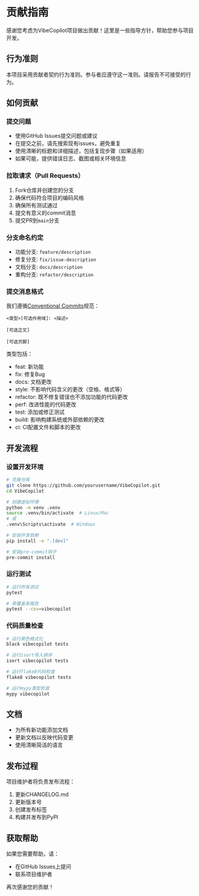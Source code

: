 # 贡献指南

感谢您考虑为VibeCopilot项目做出贡献！这里是一些指导方针，帮助您参与项目开发。

## 行为准则

本项目采用贡献者契约行为准则。参与者应遵守这一准则。请报告不可接受的行为。

## 如何贡献

### 提交问题

- 使用GitHub Issues提交问题或建议
- 在提交之前，请先搜索现有issues，避免重复
- 使用清晰的标题和详细描述，包括复现步骤（如果适用）
- 如果可能，提供错误日志、截图或相关环境信息

### 拉取请求（Pull Requests）

1. Fork仓库并创建您的分支
2. 确保代码符合项目的编码风格
3. 确保所有测试通过
4. 提交有意义的commit消息
5. 提交PR到`main`分支

### 分支命名约定

- 功能分支: `feature/description`
- 修复分支: `fix/issue-description`
- 文档分支: `docs/description`
- 重构分支: `refactor/description`

### 提交消息格式

我们遵循[Conventional Commits](https://www.conventionalcommits.org/)规范：

```
<类型>[可选作用域]: <描述>

[可选正文]

[可选页脚]
```

类型包括：
- feat: 新功能
- fix: 修复Bug
- docs: 文档更改
- style: 不影响代码含义的更改（空格、格式等）
- refactor: 既不修复错误也不添加功能的代码更改
- perf: 改进性能的代码更改
- test: 添加或修正测试
- build: 影响构建系统或外部依赖的更改
- ci: CI配置文件和脚本的更改

## 开发流程

### 设置开发环境

```bash
# 克隆仓库
git clone https://github.com/yourusername/VibeCopilot.git
cd VibeCopilot

# 创建虚拟环境
python -m venv .venv
source .venv/bin/activate  # Linux/Mac
# 或
.venv\Scripts\activate  # Windows

# 安装开发依赖
pip install -e ".[dev]"

# 安装pre-commit钩子
pre-commit install
```

### 运行测试

```bash
# 运行所有测试
pytest

# 带覆盖率报告
pytest --cov=vibecopilot
```

### 代码质量检查

```bash
# 运行黑色格式化
black vibecopilot tests

# 运行isort导入排序
isort vibecopilot tests

# 运行flake8代码检查
flake8 vibecopilot tests

# 运行mypy类型检查
mypy vibecopilot
```

## 文档

- 为所有新功能添加文档
- 更新文档以反映代码变更
- 使用清晰简洁的语言

## 发布过程

项目维护者将负责发布流程：

1. 更新CHANGELOG.md
2. 更新版本号
3. 创建发布标签
4. 构建并发布到PyPI

## 获取帮助

如果您需要帮助，请：

- 在GitHub Issues上提问
- 联系项目维护者

再次感谢您的贡献！
